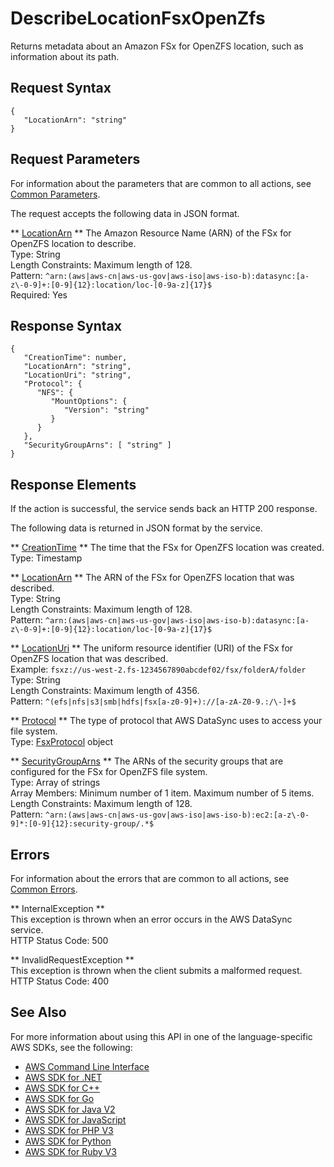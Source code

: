 # DescribeLocationFsxOpenZfs<a name="API_DescribeLocationFsxOpenZfs"></a>

Returns metadata about an Amazon FSx for OpenZFS location, such as information about its path\.

## Request Syntax<a name="API_DescribeLocationFsxOpenZfs_RequestSyntax"></a>

```
{
   "LocationArn": "string"
}
```

## Request Parameters<a name="API_DescribeLocationFsxOpenZfs_RequestParameters"></a>

For information about the parameters that are common to all actions, see [Common Parameters](CommonParameters.md)\.

The request accepts the following data in JSON format\.

 ** [LocationArn](#API_DescribeLocationFsxOpenZfs_RequestSyntax) **   <a name="DataSync-DescribeLocationFsxOpenZfs-request-LocationArn"></a>
The Amazon Resource Name \(ARN\) of the FSx for OpenZFS location to describe\.  
Type: String  
Length Constraints: Maximum length of 128\.  
Pattern: `^arn:(aws|aws-cn|aws-us-gov|aws-iso|aws-iso-b):datasync:[a-z\-0-9]+:[0-9]{12}:location/loc-[0-9a-z]{17}$`   
Required: Yes

## Response Syntax<a name="API_DescribeLocationFsxOpenZfs_ResponseSyntax"></a>

```
{
   "CreationTime": number,
   "LocationArn": "string",
   "LocationUri": "string",
   "Protocol": { 
      "NFS": { 
         "MountOptions": { 
            "Version": "string"
         }
      }
   },
   "SecurityGroupArns": [ "string" ]
}
```

## Response Elements<a name="API_DescribeLocationFsxOpenZfs_ResponseElements"></a>

If the action is successful, the service sends back an HTTP 200 response\.

The following data is returned in JSON format by the service\.

 ** [CreationTime](#API_DescribeLocationFsxOpenZfs_ResponseSyntax) **   <a name="DataSync-DescribeLocationFsxOpenZfs-response-CreationTime"></a>
The time that the FSx for OpenZFS location was created\.  
Type: Timestamp

 ** [LocationArn](#API_DescribeLocationFsxOpenZfs_ResponseSyntax) **   <a name="DataSync-DescribeLocationFsxOpenZfs-response-LocationArn"></a>
The ARN of the FSx for OpenZFS location that was described\.  
Type: String  
Length Constraints: Maximum length of 128\.  
Pattern: `^arn:(aws|aws-cn|aws-us-gov|aws-iso|aws-iso-b):datasync:[a-z\-0-9]+:[0-9]{12}:location/loc-[0-9a-z]{17}$` 

 ** [LocationUri](#API_DescribeLocationFsxOpenZfs_ResponseSyntax) **   <a name="DataSync-DescribeLocationFsxOpenZfs-response-LocationUri"></a>
The uniform resource identifier \(URI\) of the FSx for OpenZFS location that was described\.  
Example: `fsxz://us-west-2.fs-1234567890abcdef02/fsx/folderA/folder`   
Type: String  
Length Constraints: Maximum length of 4356\.  
Pattern: `^(efs|nfs|s3|smb|hdfs|fsx[a-z0-9]+)://[a-zA-Z0-9.:/\-]+$` 

 ** [Protocol](#API_DescribeLocationFsxOpenZfs_ResponseSyntax) **   <a name="DataSync-DescribeLocationFsxOpenZfs-response-Protocol"></a>
The type of protocol that AWS DataSync uses to access your file system\.  
Type: [FsxProtocol](API_FsxProtocol.md) object

 ** [SecurityGroupArns](#API_DescribeLocationFsxOpenZfs_ResponseSyntax) **   <a name="DataSync-DescribeLocationFsxOpenZfs-response-SecurityGroupArns"></a>
The ARNs of the security groups that are configured for the FSx for OpenZFS file system\.  
Type: Array of strings  
Array Members: Minimum number of 1 item\. Maximum number of 5 items\.  
Length Constraints: Maximum length of 128\.  
Pattern: `^arn:(aws|aws-cn|aws-us-gov|aws-iso|aws-iso-b):ec2:[a-z\-0-9]*:[0-9]{12}:security-group/.*$` 

## Errors<a name="API_DescribeLocationFsxOpenZfs_Errors"></a>

For information about the errors that are common to all actions, see [Common Errors](CommonErrors.md)\.

 ** InternalException **   
This exception is thrown when an error occurs in the AWS DataSync service\.  
HTTP Status Code: 500

 ** InvalidRequestException **   
This exception is thrown when the client submits a malformed request\.  
HTTP Status Code: 400

## See Also<a name="API_DescribeLocationFsxOpenZfs_SeeAlso"></a>

For more information about using this API in one of the language\-specific AWS SDKs, see the following:
+  [AWS Command Line Interface](https://docs.aws.amazon.com/goto/aws-cli/datasync-2018-11-09/DescribeLocationFsxOpenZfs) 
+  [AWS SDK for \.NET](https://docs.aws.amazon.com/goto/DotNetSDKV3/datasync-2018-11-09/DescribeLocationFsxOpenZfs) 
+  [AWS SDK for C\+\+](https://docs.aws.amazon.com/goto/SdkForCpp/datasync-2018-11-09/DescribeLocationFsxOpenZfs) 
+  [AWS SDK for Go](https://docs.aws.amazon.com/goto/SdkForGoV1/datasync-2018-11-09/DescribeLocationFsxOpenZfs) 
+  [AWS SDK for Java V2](https://docs.aws.amazon.com/goto/SdkForJavaV2/datasync-2018-11-09/DescribeLocationFsxOpenZfs) 
+  [AWS SDK for JavaScript](https://docs.aws.amazon.com/goto/AWSJavaScriptSDK/datasync-2018-11-09/DescribeLocationFsxOpenZfs) 
+  [AWS SDK for PHP V3](https://docs.aws.amazon.com/goto/SdkForPHPV3/datasync-2018-11-09/DescribeLocationFsxOpenZfs) 
+  [AWS SDK for Python](https://docs.aws.amazon.com/goto/boto3/datasync-2018-11-09/DescribeLocationFsxOpenZfs) 
+  [AWS SDK for Ruby V3](https://docs.aws.amazon.com/goto/SdkForRubyV3/datasync-2018-11-09/DescribeLocationFsxOpenZfs) 